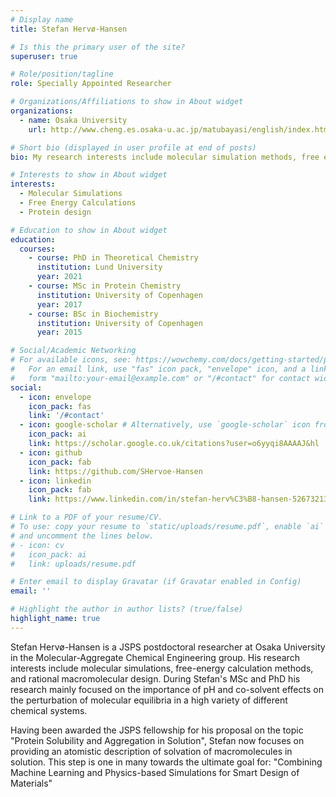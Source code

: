 ```yaml
---
# Display name
title: Stefan Hervø-Hansen

# Is this the primary user of the site?
superuser: true

# Role/position/tagline
role: Specially Appointed Researcher

# Organizations/Affiliations to show in About widget
organizations:
  - name: Osaka University
    url: http://www.cheng.es.osaka-u.ac.jp/matubayasi/english/index.html

# Short bio (displayed in user profile at end of posts)
bio: My research interests include molecular simulation methods, free energy calculations, and rational macromolecular design.

# Interests to show in About widget
interests:
  - Molecular Simulations
  - Free Energy Calculations
  - Protein design

# Education to show in About widget
education:
  courses:
    - course: PhD in Theoretical Chemistry
      institution: Lund University
      year: 2021
    - course: MSc in Protein Chemistry
      institution: University of Copenhagen
      year: 2017
    - course: BSc in Biochemistry
      institution: University of Copenhagen
      year: 2015

# Social/Academic Networking
# For available icons, see: https://wowchemy.com/docs/getting-started/page-builder/#icons
#   For an email link, use "fas" icon pack, "envelope" icon, and a link in the
#   form "mailto:your-email@example.com" or "/#contact" for contact widget.
social:
  - icon: envelope
    icon_pack: fas
    link: '/#contact'
  - icon: google-scholar # Alternatively, use `google-scholar` icon from `ai` icon pack
    icon_pack: ai
    link: https://scholar.google.co.uk/citations?user=o6yyqi8AAAAJ&hl
  - icon: github
    icon_pack: fab
    link: https://github.com/SHervoe-Hansen
  - icon: linkedin
    icon_pack: fab
    link: https://www.linkedin.com/in/stefan-herv%C3%B8-hansen-526732134/

# Link to a PDF of your resume/CV.
# To use: copy your resume to `static/uploads/resume.pdf`, enable `ai` icons in `params.toml`,
# and uncomment the lines below.
# - icon: cv
#   icon_pack: ai
#   link: uploads/resume.pdf

# Enter email to display Gravatar (if Gravatar enabled in Config)
email: ''

# Highlight the author in author lists? (true/false)
highlight_name: true
---
```

Stefan Hervø-Hansen is a JSPS postdoctoral researcher at Osaka University in the Molecular-Aggregate Chemical Engineering group. His research interests include molecular simulations, free-energy calculation methods, and rational macromolecular design. During Stefan's MSc and PhD his research mainly focused on the importance of pH and co-solvent effects on the perturbation of molecular equilibria in a high variety of different chemical systems.

Having been awarded the JSPS fellowship for his proposal on the topic "Protein Solubility and Aggregation in Solution", Stefan now focuses on providing an atomistic description of solvation of macromolecules in solution. This step is one in many towards the ultimate goal for: "Combining Machine Learning and Physics-based Simulations for Smart Design of Materials"

[comment]: <> ({{< icon name="download" pack="fas" >}} Download my {{< staticref "uploads/demo_resume.pdf" "newtab" >}}resumé{{< /staticref >}}.)

